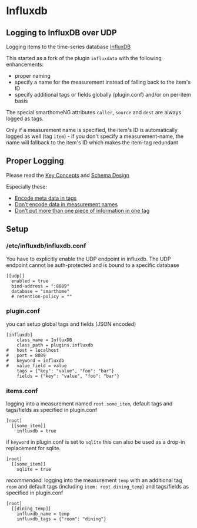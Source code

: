 # Influxdb

## Logging to InfluxDB over UDP

Logging items to the time-series database [InfluxDB](https://www.influxdata.com/time-series-platform/influxdb/)

This started as a fork of the plugin `influxdata` with the following enhancements:
- proper naming
- specify a name for the measurement instead of falling back to the item's ID
- specify additional tags or fields globally (plugin.conf) and/or on per-item basis

The special smarthomeNG attributes `caller`, `source` and `dest` are always logged as tags.

Only if a measurement name is specified, the item's ID is automatically logged as well (tag `item`) - if you don't specify a measurement-name, the name will fallback to the item's ID which makes the item-tag redundant

## Proper Logging
Please read the [Key Concepts](https://docs.influxdata.com/influxdb/v1.1/concepts/key_concepts/) and [Schema Design](https://docs.influxdata.com/influxdb/v1.1/concepts/schema_and_data_layout/)

Especially these:
- [Encode meta data in tags](https://docs.influxdata.com/influxdb/v1.1/concepts/schema_and_data_layout/#encode-meta-data-in-tags)
- [Don’t encode data in measurement names](https://docs.influxdata.com/influxdb/v1.1/concepts/schema_and_data_layout/#don-t-encode-data-in-measurement-names)
- [Don’t put more than one piece of information in one tag](https://docs.influxdata.com/influxdb/v1.1/concepts/schema_and_data_layout/#don-t-put-more-than-one-piece-of-information-in-one-tag)

## Setup

### /etc/influxdb/influxdb.conf

You have to explicitly enable the UDP endpoint in influxdb. The UDP endpoint cannot be auth-protected and is bound to a specific database

```
[[udp]]
  enabled = true
  bind-address = ":8089"
  database = "smarthome"
  # retention-policy = ""
```

### plugin.conf

you can setup global tags and fields (JSON encoded)

```
[influxdb]
    class_name = InfluxDB
    class_path = plugins.influxdb
#   host = localhost
#   port = 8089
#   keyword = influxdb
#   value_field = value
    tags = {"key": "value", "foo": "bar"}
    fields = {"key": "value", "foo": "bar"}
```

### items.conf
logging into a measurement named `root.some_item`, default tags and tags/fields as specified in plugin.conf

```
[root]
  [[some_item]]
    influxdb = true
```

if `keyword` in plugin.conf is set to `sqlite` this can also be used as a drop-in replacement for sqlite.

```
[root]
  [[some_item]]
    sqlite = true
```

*recommended*: logging into the measurement `temp` with an additional tag `room` and default tags (including `item: root.dining_temp`) and tags/fields as specified in plugin.conf

```
[root]
  [[dining_temp]]
    influxdb_name = temp
    influxdb_tags = {"room": "dining"}
```
